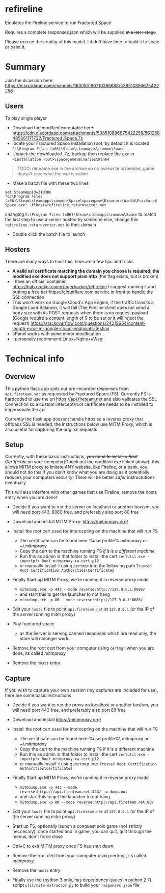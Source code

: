 # refireline
Emulates the Fireline service to run Fractured Space

Requires a complete responses.json which will be supplied ~~at a later stage~~

Please excuse the crudity of this model. I didn't have time to build it to scale or paint it.

# Summary
Join the dicussion here: https://discordapp.com/channels/160055190710386688/538510896675422258

## Users
To play single player
- Download the modified executable here: https://cdn.discordapp.com/attachments/538510896675422258/561258485661171722/Fractured_Space.7z
- locate your Fractured Space installation root, by default it is located `C:\Program Files (x86)\Steam\steamapps\common\Space`
- Unpack the downloaded .7z, backup then replace the exe in `<installation root>\spacegame\Binaries\Win64`
> TODO: reneame exe in the archive so no overwrite is needed, game doesn't care what the exe is called
- Make a batch file with these two lines 
```
set SteamAppId=310380
"C:\Program Files (x86)\Steam\steamapps\common\Space\spacegame\Binaries\Win64\Fractured Space.exe" -flhost=refireline.returnvector.net
```
   changing `C:\Program Files (x86)\Steam\steamapps\common\Space` to match the last step
to use a server hosted by someone else, change this `refireline.returnvector.net` to their domain
- Double click the batch file to launch


## Hosters
There are many ways to host this, here are a few tips and tricks
- **A valid ssl certificate matching the domain you choose is required, the modified exe does not support plain http** (the flag exists, but is broken)
- I have an official container, https://hub.docker.com/r/tigerhacker/refireline I suggest running it and putting a free tier https://cloudflare.com service in front to handle the SSL connection
- This won't work on Google Cloud's App Engine, if the traffic transits a Google Load Balancer, it will fail (The Fireline client does not send a body size with its POST requests when there is no request payload (Google require a content length of 0 to be set or it will reject the request) https://stackoverflow.com/questions/24219654/content-length-error-in-google-cloud-endpoints-testing
- cPanel works with some minor modification
- I personally recommend Linux+Nginx+uWsgi



# Technical info


## Overview
This python flask app spits out pre-recorded responses from `api.fireteam.net` as requested by Fractured Space (FS).
Currently FS is hardcoded to use the url https://api.fireteam.net and also validates the SSL Connection so a custom intercept/root certificate needs to be installed to impersonate the api.

Currently the flask app doesent handle https so a reveres proxy that offloads SSL is needed, the instructions below use MITM Proxy, which is also useful for capturing the original requests

## Setup
Currently, with these basic instructions, ~~you need to install a _Root Certificate_ on your computer~~(Check out the modified exe linked above), this allows MITM proxy to Imitate *ANY* website, like Fireline, or a bank, you should not do this if you don't know what you are doing as it potentially reduces your computers security!
There will be better _safer_ instructutions eventually

This will also interfere with other games that use Fireline, remove the hosts entry when you are done!

- Decide if you want to run the server on localhost or another box/vm, you will need port 443, 8080 free, and preferably also port 80 free

- Download and install MITM Proxy: https://mitmproxy.org/

- Install the root cert used for intercepting on the machine that will run FS
  - The certificate can be found here %userprofile%\.mitmproxy or ~/.mitmproxy
  - Copy the cert to the machine running FS *if it is a different machine*
  - Run this as admin in that folder to install the cert `certutil.exe -importpfx Root mitmproxy-ca-cert.p12`
  - or manually install it using `certmgr` into the following path `Trusted Root Certification Authorities\Certificates`

- Finally Start up MITM Proxy, we're running it in reverse proxy mode
  - `mitmdump.exe -p 443 --mode reverse:http://127.0.0.1:8080/`
  - and start this to get the launcher to not hang
  - `mitmdump.exe -p 80 --mode reverse:http://127.0.0.1:8080/`

- Edit your `hosts` file to point `api.fireteam.net` at `127.0.0.1` (or the IP of the server running mitm proxy)

- Play fractured space
  - as the Server is serving canned responses which are read only, the store will nolonger work

- Remove the root cert from your computer using `certmgr` when you are done, its called mitmproxy

- Remove the `hosts` entry

## Capture

If you wish to capture your own session (my captures are included for use), here are some basic instructions

- Decide if you want to run the proxy on localhost or another box/vm, you will need port 443 free, and preferably also port 80 free

- Download and install https://mitmproxy.org/

- Install the root cert used for intercepting on the machine that will run FS
  - The certificate can be found here %userprofile%\\.mitmproxy or ~/.mitmproxy
  - Copy the cert to the machine running FS if it is a different machine
  - Run this as admin in that folder to install the cert `certutil.exe -importpfx Root mitmproxy-ca-cert.p12`
  - or manually install it using certmgr into `Trusted Root Certification Authorities\Certificates`

- Finally Start up MITM Proxy, we're running it in reverse proxy mode
  - `mitmdump.exe -p 443 --mode reverse:https://api.fireteam.net:443/ -w dump.out`
  - and start this to get the launcher to not hang
  - `mitmdump.exe -p 80 --mode reverse:http://api.fireteam.net:80/`

- Edit your `hosts` file to point `api.fireteam.net` at `127.0.0.1` (or the IP of the server running mitm proxy)

- Start up FS, optionally launch a conquest solo game (not strictly neccecary), once started and in game, you can quit, quit through the menus, don't force close

- Ctrl+C to exit MITM proxy once FS has shut down

- Remove the root cert from your computer using certmgr, its called _mitmproxy_

- Remove the `hosts` entry

- Finally use the (python 3 only, has dependency issues in python 2.7) script `util/mitm-extractor.py` to build your `responses.json` file
